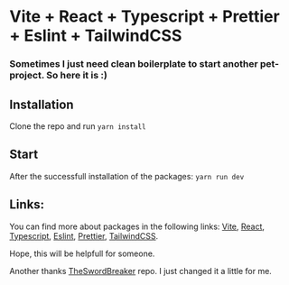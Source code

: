 # Vite + React + Typescript + Prettier + Eslint + TailwindCSS

### Sometimes I just need clean boilerplate to start another pet-project. So here it is :)

## Installation

Clone the repo and run `yarn install`

## Start

After the successfull installation of the packages: `yarn run dev`

## Links:

You can find more about packages in the following links: [Vite](https://github.com/vitejs/vite), [React](https://reactjs.org/), [Typescript](https://www.typescriptlang.org/), [Eslint](https://eslint.org/), [Prettier](https://prettier.io/), [TailwindCSS](https://tailwindcss.com/).

Hope, this will be helpfull for someone.

Another thanks [TheSwordBreaker](https://github.com/TheSwordBreaker/vite-reactts-eslint-prettier) repo. I just changed it a little for me.
